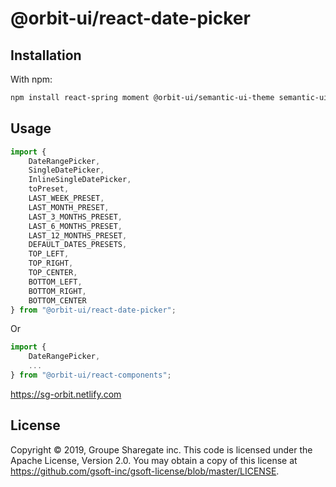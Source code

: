 # @orbit-ui/react-date-picker

## Installation

With npm:

```bash
npm install react-spring moment @orbit-ui/semantic-ui-theme semantic-ui-react @orbit-ui/react-date-picker
```

## Usage

```javascript
import { 
    DateRangePicker,
    SingleDatePicker,
    InlineSingleDatePicker,
    toPreset, 
    LAST_WEEK_PRESET, 
    LAST_MONTH_PRESET, 
    LAST_3_MONTHS_PRESET, 
    LAST_6_MONTHS_PRESET, 
    LAST_12_MONTHS_PRESET, 
    DEFAULT_DATES_PRESETS, 
    TOP_LEFT, 
    TOP_RIGHT,
    TOP_CENTER,
    BOTTOM_LEFT,
    BOTTOM_RIGHT,
    BOTTOM_CENTER
} from "@orbit-ui/react-date-picker";
```

Or

```javascript
import { 
    DateRangePicker, 
    ...
} from "@orbit-ui/react-components";
```

https://sg-orbit.netlify.com

## License

Copyright © 2019, Groupe Sharegate inc. This code is licensed under the Apache License, Version 2.0. You may obtain a copy of this license at https://github.com/gsoft-inc/gsoft-license/blob/master/LICENSE.
